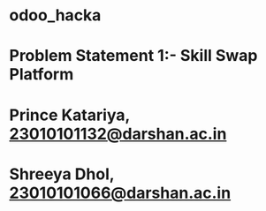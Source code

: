 # odoo_hacka
# Problem Statement 1:-  Skill Swap Platform 
# Prince Katariya, 23010101132@darshan.ac.in
# Shreeya Dhol, 23010101066@darshan.ac.in
